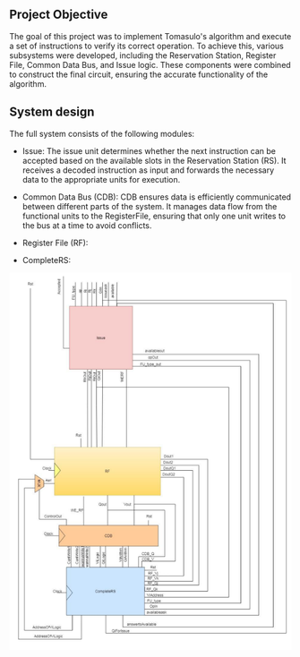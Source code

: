 ## Project Objective

The goal of this project was to implement Tomasulo's algorithm and execute a set of instructions to verify its correct operation. 
To achieve this, various subsystems were developed, including the Reservation Station, Register File, Common Data Bus, and Issue logic. 
These components were combined to construct the final circuit, ensuring the accurate functionality of the algorithm.

## System design

The full system consists of the following modules: 

- Issue: The issue unit determines whether the next instruction can be accepted based on the available slots in the Reservation Station (RS). It receives a decoded instruction as input and forwards the necessary data to the appropriate units for execution.

- Common Data Bus (CDB): CDB ensures data is efficiently communicated between different parts of the system. It manages data flow from the functional units to the RegisterFile, ensuring that only one unit writes to the bus at a time to avoid conflicts.

- Register File (RF):

- CompleteRS: 

![alt text](https://github.com/akourkoulos/Tomasulo/blob/main/Figures/Tomasulo.png)

